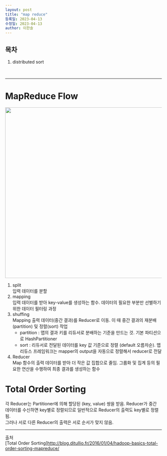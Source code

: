 ```yaml
---
layout: post
title: "map reduce"
등록일: 2023-04-13
수정일: 2023-04-13
author: 이한솔
---
```


## **목차**
1. distributed sort

<Br>
   
---

# **MapReduce Flow**
   <img src="https://user-images.githubusercontent.com/109563345/231960330-7183dce1-2edc-41d6-a450-3efab02edd0a.png" width="550">
   
1. split   
   입력 데이터를 분할
2. mapping   
   입력 데이터를 받아 key-value를 생성하는 함수. 데이터의 필요한 부분만 선별하기 위한 데이터 필터링 과정
3. shuffing   
   Mapping 출력 데이터(중간 결과)를 Reducer로 이동. 이 때 중간 결과의 재분배(partition) 및 정렬(sort) 작업
   - partition : 맵의 결과 키를 리듀서로 분배하는 기준을 만드는 것. 기본 파티션으로 HashPartitioner
   - sort : 리듀서로 전달된 데이터를 key 값 기준으로 정렬 (default 오름차순). 맵리듀스 프레임워크는 mapper의 output을 자동으로 정렬해서 reducer로 전달
4. Reducer   
   Map 함수의 출력 데이터를 받아 더 작은 값 집합으로 줄임. 그룹화 및 집계 등의 필요한 연산을 수행하여 최종 결과를 생성하는 함수

# **Total Order Sorting**
각 Reducer는 Partitioner에 의해 할당된 (key, value) 쌍을 받음. Reducer가 중간 데이터를 수신하면 key별로 정렬되므로 일반적으로 Reducer의 출력도 key별로 정렬됨.   
그러나 서로 다른 Reducer의 출력은 서로 순서가 맞지 않음.
   

---
   
출처   
[Total Order Sorting]<http://blog.ditullio.fr/2016/01/04/hadoop-basics-total-order-sorting-mapreduce/>
